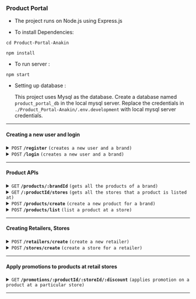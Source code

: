 ### Product Portal

- The project runs on Node.js using Express.js

- To install Dependencies:
```
cd Product-Portal-Anakin 
```
```
npm install
```

- To run server :
```
npm start
```

- Setting up database : 

    This project uses Mysql as the database. Create a database named `product_portal_db` in the local mysql server. Replace the credentials in `./Product_Portal-Anakin/.env.development` with local mysql server credentials.


------------------------------------------------------------------------------------------

#### Creating a new user and login

<details>
 <summary><code>POST</code> <code><b>/register</b></code> <code>(creates a new user and a brand)</code></summary>

##### body

> | name      |  type     | data type               | description                                                           |
> |-----------|-----------|-------------------------|-----------------------------------------------------------------------|
> | username      |  required | string   | unique username  |
> | password    |  required | string   | password for the user  |
> | brandname      |  required | string   | brand name   |


##### Responses

> | http code     | content-type                      | response                                                            |
> |---------------|-----------------------------------|---------------------------------------------------------------------|
> | `201`         | `text/plain;charset=UTF-8`        | `user and brand created successfully`                                |
> | `401`         | `application/json`                | `username already in use`                            |

</details>

<details>
 <summary><code>POST</code> <code><b>/login</b></code> <code>(creates a new user and a brand)</code></summary>

##### body

> | name      |  type     | data type               | description                                                           |
> |-----------|-----------|-------------------------|-----------------------------------------------------------------------|
> | username      |  required | string   | unique username  |
> | password    |  required | string   | password for the user  |


##### Responses

> | http code     | content-type                      | response                                                            |
> |---------------|-----------------------------------|---------------------------------------------------------------------|
> | `200`         | `application/json`        | `{
    "message": "login successful",
    "token": 
    "brandId": 
}`                            |
> | `401`         | `application/json`                | `not authorised`                            |

</details>

------------------------------------------------------------------------------------------

#### Product APIs

<details>
 <summary><code>GET</code> <code><b>/products/:brandId</b></code> <code>(gets all the products of a brand)</code></summary>

##### Parameters

> | name              |  type     | data type      | description                         |
> |-------------------|-----------|----------------|-------------------------------------|
> | `brandId` |  required | int ($int64)   | The unique brand Id       |

##### Responses

> | http code     | content-type                      | response                                                            |
> |---------------|-----------------------------------|---------------------------------------------------------------------|
> | `200`         | `text/plain;charset=UTF-8`        | An array containing all the products                                                       |


</details>

<details>
 <summary><code>GET</code> <code><b>/:productId/stores</b></code> <code>(gets all the stores that a product is listed at)</code></summary>

##### Parameters

> | name              |  type     | data type      | description                         |
> |-------------------|-----------|----------------|-------------------------------------|
> | `productId` |  required | int ($int64)   | The specific product id        |

##### Responses

> | http code     | content-type                      | response                                                            |
> |---------------|-----------------------------------|---------------------------------------------------------------------|
> | `200`         | `text/plain;charset=UTF-8`        | array containing the stores                                                         |


##### Example cURL

</details>

<details>
  <summary><code>POST</code> <code><b>/products/create</b></code> <code>(create a new product for a brand)</code></summary>

##### Body

> | name   |  type      | data type      | description                                          |
> |--------|------------|----------------|------------------------------------------------------|
> | `brandId` |  required  | int         | The brand unique idendifier id                  |

##### Responses

> | http code     | content-type                      | description        |
> |---------------|-----------------------------------|---------------------------------------------------------------------|
> | `201`         | `text/plain;charset=UTF-8`        | product created succesfully                                                    |
> | `400`         | `application/json`                | `bad request, brandId is missing`                            |

</details>


<details>
  <summary><code>POST</code> <code><b>/products/list</b></code> <code>(list a product at a store)</code></summary>

##### Body
> | name   |  type      | data type      | description                                          |
> |--------|------------|----------------|------------------------------------------------------|
> | `productId` |  required  | int         | The product id of the product to be listed 
> | `storeId` |  required  | int         | The store id of the store where product is to be listed at      


##### Responses

> | http code     | content-type                      | response                                                            |
> |---------------|-----------------------------------|---------------------------------------------------------------------|
> | `201`         | `application/json`        | `{message : `Product_id listed at store store_id `}`                         |
> | `400`         | `application/json`                | `{"code":"400","message":"Bad Request"}`                            |

</details>



------------------------------------------------------------------------------------------


#### Creating Retailers, Stores

<details>
  <summary><code>POST</code> <code><b>/retailers/create</b></code> <code>(create a new retailer)</code></summary>

##### Body

> | name              |  type     | data type      | description                         |
> |-------------------|-----------|----------------|-------------------------------------|
> | `name` |  required | int ($int64)   | retailer name        |

##### Responses

> | http code     | content-type                      | response                                                            |
> |---------------|-----------------------------------|---------------------------------------------------------------------|
> | `201`         | `application/json`        | `retailer json object`        |
> | `400`         | `application/json`                | `{"code":"400","message":"Bad Request"}`                            |
> | `500`         | `application/json`         | `{internal server error}`                                                                |

</details>

<details>
  <summary><code>POST</code> <code><b>/stores/create</b></code> <code>(create a store for a retailer)</code></summary>

##### Body

> | name   |  type      | data type      | description                                          |
> |--------|------------|----------------|------------------------------------------------------|
> | `retailerId` |  required  | int         | The id for the retailer creating the store         |

##### Responses

> | http code     | content-type                      | response                                                            |
> |---------------|-----------------------------------|---------------------------------------------------------------------|
> | `201`         | `application/json`        | `created store`                     |
> | `400`         | `application/json`                | `{"code":"400","message":"Bad Request"}`                            |
> | `500`         | `application/json`         |   `internal server error`                               |

</details>

------------------------------------------------------------------------------------------

#### Apply promotions to products at retail stores

<details>
 <summary><code>GET</code> <code><b>/promotions/:productId/:storeId/:discount</b></code> <code>(applies promotion on a product at a particular store)</code></summary>

##### Parameters

> | name      |  type     | data type               | description                                                           |
> |-----------|-----------|-------------------------|-----------------------------------------------------------------------|
> | productId    |  required | int   | Product id  |
> |   storeId  |  required | int   | store id  |
> |   discount  |  required | float   | discount to be applied  |


##### Responses

> | http code     | content-type                      | response                                                            |
> |---------------|-----------------------------------|---------------------------------------------------------------------|
> | `201`         | `application/json`        | `promotion object`                                |
> | `400`         | `application/json`                | `{"code":"400","message":"Bad Request"}`                            |                                                              
</details>

------------------------------------------------------------------------------------------

